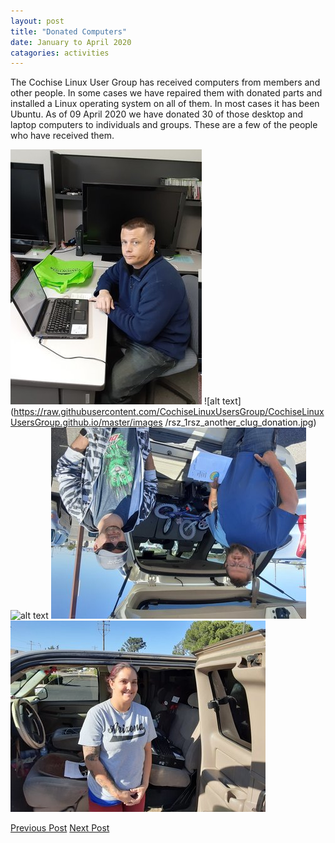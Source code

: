 ```yaml
---
layout: post
title: "Donated Computers"
date: January to April 2020
catagories: activities
---
```


The Cochise Linux User Group has received computers from members and other people.  In some cases we have repaired them with donated parts and installed a Linux operating system on all of them.  In most cases it has been Ubuntu.  As of 09 April 2020 we have donated 30 of those desktop and laptop computers to individuals and groups.  These are a few of the people who have received them.

![alt text](https://raw.githubusercontent.com/CochiseLinuxUsersGroup/CochiseLinuxUsersGroup.github.io/master/images/rsz_clug_computerdonation.jpg)
![alt text](https://raw.githubusercontent.com/CochiseLinuxUsersGroup/CochiseLinuxUsersGroup.github.io/master/images
/rsz_1rsz_another_clug_donation.jpg)
![alt text](https://raw.githubusercontent.com/CochiseLinuxUsersGroup/CochiseLinuxUsersGroup.github.io/master/images/rsz_1rsz_1computerdonationtojack.jpg)
![alt text](https://raw.githubusercontent.com/CochiseLinuxUsersGroup/CochiseLinuxUsersGroup.github.io/master/images/rsz_1rsz_clug_computerdonationtojohn.jpg)
![alt text](https://raw.githubusercontent.com/CochiseLinuxUsersGroup/CochiseLinuxUsersGroup.github.io/master/images/rsz_clug_computerdonationtoclaudia.jpg)


<footer>
<a href="http://cochiselinuxusergroup.org/activities/Installfest_2019-11-02" class="post-prev">Previous Post</a>
<a href="http://cochiselinuxusergroup.org/activities/Donated_Computers" class="post-next">Next Post</a>
  </footer>
